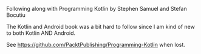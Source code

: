 Following along with Programming Kotlin by Stephen Samuel and Stefan Bocutiu   

The Kotlin and Android book was a bit hard to follow since I am kind of new to both Kotlin AND Android.  

See https://github.com/PacktPublishing/Programming-Kotlin when lost.   
